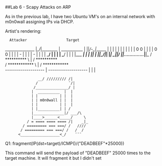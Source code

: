 ##Lab 6 - Scapy Attacks on ARP

As in the previous lab, I have two Ubuntu VM's on an internal network with m0n0wall assigning IPs via DHCP.

Artist's rendering:

      Attacker                  Target
   _______________          |*\_/*|________
  |  ___________  |        ||_/-\_|______  |
  | |           | |        | |           | |
  | |   0   0   | |        | |   0   0   | |
  | |     -     | |        | |     -     | |
  | |   \___/   | |        | |   \___/   | |
  | |___     ___| |        | |___________| |
  |_____|\_/|_____|        |_______________|
    _|__|/ \|_|_.............._|________|_
   / ********** \      |    / ********** \
 /  ************  \    |   /  ************  \
--------------------   |  --------------------
                       |
                       |
                       |
                                      
                   __/ ///////// /|
                  /              ¯/|
                 /_______________/ |
                |  __________  |  |
                | |          | |  |
                | | m0n0wall | |  |
                | |          | |  |
                | |__________| | /   
                |______________|/ ___/\
                |____>______<_____/     \
              / = ==== ==== ==== /|    _|_
            / ========= === ===/ /   ////
           / ========= === ===/ /   /  / 
          <__________________<_/    ¯¯¯


Q1: fragment(IP(dst=target)/ICMP()/("DEADBEEF"*25000))

This command will send the payload of "DEADBEEF" 25000 times to the target machine.  It will fragment it but I didn't set 
